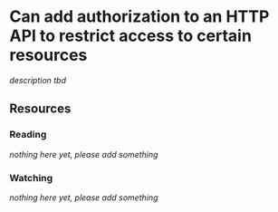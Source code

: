 # Can add authorization to an HTTP API to restrict access to certain resources
_description tbd_
## Resources
### Reading
_nothing here yet, please add something_
### Watching
_nothing here yet, please add something_
